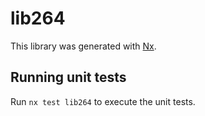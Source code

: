 # lib264

This library was generated with [Nx](https://nx.dev).

## Running unit tests

Run `nx test lib264` to execute the unit tests.

